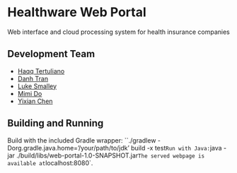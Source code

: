 # Healthware Web Portal
Web interface and cloud processing system for health insurance companies

## Development Team
* [Haqq Tertuliano](https://github.com/htertuliano)
* [Danh Tran](https://github.com/Danhtran123)
* [Luke Smalley](https://github.com/lukedsmalley)
* [Mimi Do](https://github.com/mimido8)
* [Yixian Chen](https://github.com/chenyetsin)

## Building and Running
Build with the included Gradle wrapper: ``./gradlew -Dorg.gradle.java.home=’/your/path/to/jdk’ build -x test`
Run with Java: `java -jar ./build/libs/web-portal-1.0-SNAPSHOT.jar`
The served webpage is available at `localhost:8080`.